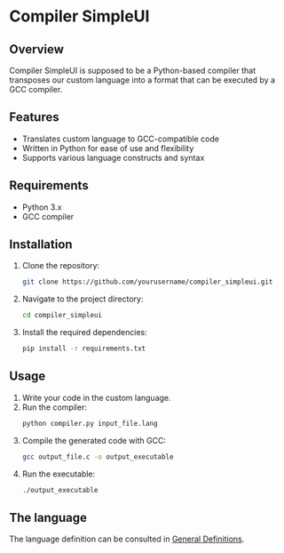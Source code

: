# Compiler SimpleUI

## Overview

Compiler SimpleUI is supposed to be a Python-based compiler that transposes our custom language into a format that can be executed by a GCC compiler.

## Features

- Translates custom language to GCC-compatible code
- Written in Python for ease of use and flexibility
- Supports various language constructs and syntax

## Requirements

- Python 3.x
- GCC compiler

## Installation

1. Clone the repository:
    ```sh
    git clone https://github.com/yourusername/compiler_simpleui.git
    ```
2. Navigate to the project directory:
    ```sh
    cd compiler_simpleui
    ```
3. Install the required dependencies:
    ```sh
    pip install -r requirements.txt
    ```

## Usage

1. Write your code in the custom language.
2. Run the compiler:
    ```sh
    python compiler.py input_file.lang
    ```
3. Compile the generated code with GCC:
    ```sh
    gcc output_file.c -o output_executable
    ```
4. Run the executable:
    ```sh
    ./output_executable
    ```

## The language

The language definition can be consulted in [General Definitions](./definicao_geral_simpleui.pdf).

